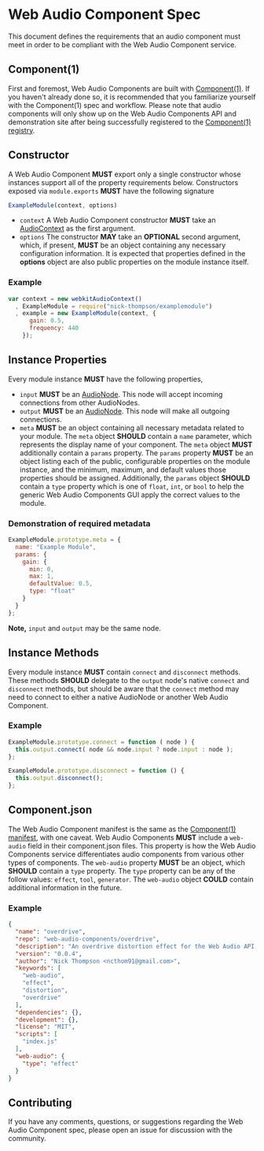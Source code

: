 
# Web Audio Component Spec

This document defines the requirements that an audio component must meet in order
to be compliant with the Web Audio Component service.

## Component(1)

First and foremost, Web Audio Components are built with [Component(1)](https://github.com/component/component). If you haven't already done so, it is recommended that you
familiarize yourself with the Component(1) spec and workflow. Please note that audio components will
only show up on the Web Audio Components API and demonstration site after being successfully registered to
the [Component(1) registry](https://github.com/component/component/wiki/Components).

## Constructor

A Web Audio Component **MUST** export only a single constructor whose instances support all of the property requirements below. Constructors exposed via `module.exports` **MUST** have the following signature

```javascript
ExampleModule(context, options)
```

- `context` A Web Audio Component constructor **MUST** take an [AudioContext](http://www.w3.org/TR/webaudio/#AudioContext-section) as the first argument. 
- `options` The constructor **MAY** take an **OPTIONAL** second argument, which, if present, **MUST** be an object containing any necessary configuration information. It is expected that properties defined in the **options** object are also public properties on the module instance itself.

### Example

```javascript
var context = new webkitAudioContext()
  , ExampleModule = require("nick-thompson/examplemodule")
  , example = new ExampleModule(context, {
      gain: 0.5,
      frequency: 440
    });
```

## Instance Properties

Every module instance **MUST** have the following properties,

- `input` **MUST** be an [AudioNode](http://www.w3.org/TR/webaudio/#AudioNode-section). This node will accept incoming connections from other AudioNodes.
- `output` **MUST** be an [AudioNode](http://www.w3.org/TR/webaudio/#AudioNode-section). This node will make all outgoing connections.
- `meta` **MUST** be an object containing all necessary metadata related to your module. The `meta` object **SHOULD** contain a
`name` parameter, which represents the display name of your component. The `meta` object **MUST** additionally contain a `params` property. The `params` property **MUST** be an object listing each of the public, configurable properties on the module instance, and
the minimum, maximum, and default values those properties should be assigned. Additionally, the `params` object **SHOULD** contain a
`type` property which is one of `float`, `int`, or `bool` to help the generic Web Audio Components GUI apply the correct values to
the module.

### Demonstration of required metadata

```javascript
ExampleModule.prototype.meta = {
  name: "Example Module",
  params: {
    gain: {
      min: 0,
      max: 1,
      defaultValue: 0.5,
      type: "float"
    }
  }
};
```

**Note,** `input` and `output` may be the same node.

## Instance Methods

Every module instance **MUST** contain `connect` and `disconnect` methods. These methods **SHOULD** delegate to the `output` node\'s native `connect` and `disconnect` methods, but should be aware that the `connect` method may need to connect to either a native AudioNode or another Web Audio Component.

### Example

```javascript
ExampleModule.prototype.connect = function ( node ) {
  this.output.connect( node && node.input ? node.input : node );
};

ExampleModule.prototype.disconnect = function () {
  this.output.disconnect();
};
```

## Component.json

The Web Audio Component manifest is the same as the [Component(1) manifest](https://github.com/component/component/wiki/Spec),
with one caveat. Web Audio Components **MUST** include a `web-audio` field in their component.json files. This property is
how the Web Audio Components service differentiates audio components from various other types of components. The `web-audio`
property **MUST** be an object, which **SHOULD** contain a `type` property. The `type` property can be any of the follow
values: `effect`, `tool`, `generator`. The `web-audio` object **COULD** contain additional information in the future.

### Example

```json
{
  "name": "overdrive",
  "repo": "web-audio-components/overdrive",
  "description": "An overdrive distortion effect for the Web Audio API.",
  "version": "0.0.4",
  "author": "Nick Thompson <ncthom91@gmail.com>",
  "keywords": [
    "web-audio",
    "effect",
    "distortion",
    "overdrive"
  ],
  "dependencies": {},
  "development": {},
  "license": "MIT",
  "scripts": [
    "index.js"
  ],
  "web-audio": {
    "type": "effect"
  }
}
```

## Contributing

If you have any comments, questions, or suggestions regarding the Web Audio Component spec,
please open an issue for discussion with the community.
